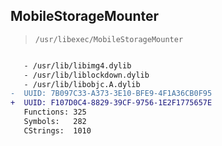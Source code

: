 ## MobileStorageMounter

> `/usr/libexec/MobileStorageMounter`

```diff

   - /usr/lib/libimg4.dylib
   - /usr/lib/liblockdown.dylib
   - /usr/lib/libobjc.A.dylib
-  UUID: 7B097C33-A373-3E10-BFE9-4F1A36CB0F95
+  UUID: F107D0C4-8829-39CF-9756-1E2F1775657E
   Functions: 325
   Symbols:   282
   CStrings:  1010

```
